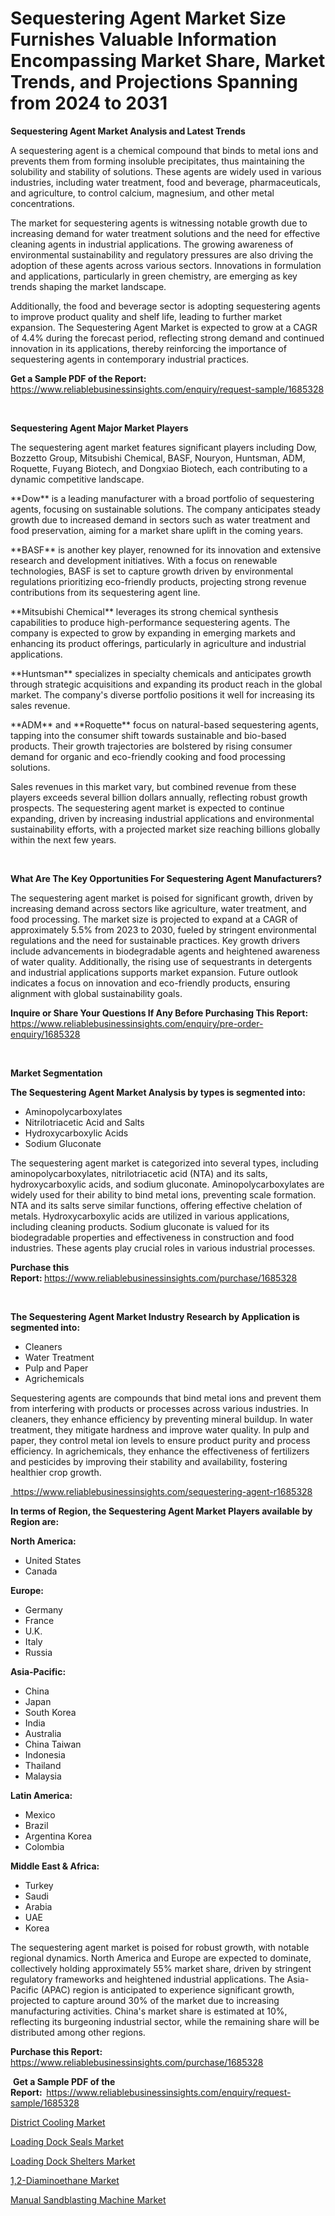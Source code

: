 <p><h1>Sequestering Agent Market Size Furnishes Valuable Information Encompassing Market Share, Market Trends, and Projections Spanning from 2024 to 2031</h1></p><p><strong>Sequestering Agent Market Analysis and Latest Trends</strong></p>
<p><p>A sequestering agent is a chemical compound that binds to metal ions and prevents them from forming insoluble precipitates, thus maintaining the solubility and stability of solutions. These agents are widely used in various industries, including water treatment, food and beverage, pharmaceuticals, and agriculture, to control calcium, magnesium, and other metal concentrations. </p><p>The market for sequestering agents is witnessing notable growth due to increasing demand for water treatment solutions and the need for effective cleaning agents in industrial applications. The growing awareness of environmental sustainability and regulatory pressures are also driving the adoption of these agents across various sectors. Innovations in formulation and applications, particularly in green chemistry, are emerging as key trends shaping the market landscape.</p><p>Additionally, the food and beverage sector is adopting sequestering agents to improve product quality and shelf life, leading to further market expansion. The Sequestering Agent Market is expected to grow at a CAGR of 4.4% during the forecast period, reflecting strong demand and continued innovation in its applications, thereby reinforcing the importance of sequestering agents in contemporary industrial practices.</p></p>
<p><strong>Get a Sample PDF of the Report:&nbsp;</strong> <a href="https://www.reliablebusinessinsights.com/enquiry/request-sample/1685328?utm_campaign=41&utm_medium=2&utm_source=Github&utm_content=ia&utm_term=16102024&utm_id=sequestering-agent">https://www.reliablebusinessinsights.com/enquiry/request-sample/1685328</a></p>
<p>&nbsp;</p>
<p><strong>Sequestering Agent Major Market Players</strong></p>
<p><p>The sequestering agent market features significant players including Dow, Bozzetto Group, Mitsubishi Chemical, BASF, Nouryon, Huntsman, ADM, Roquette, Fuyang Biotech, and Dongxiao Biotech, each contributing to a dynamic competitive landscape.</p><p>**Dow** is a leading manufacturer with a broad portfolio of sequestering agents, focusing on sustainable solutions. The company anticipates steady growth due to increased demand in sectors such as water treatment and food preservation, aiming for a market share uplift in the coming years.</p><p>**BASF** is another key player, renowned for its innovation and extensive research and development initiatives. With a focus on renewable technologies, BASF is set to capture growth driven by environmental regulations prioritizing eco-friendly products, projecting strong revenue contributions from its sequestering agent line.</p><p>**Mitsubishi Chemical** leverages its strong chemical synthesis capabilities to produce high-performance sequestering agents. The company is expected to grow by expanding in emerging markets and enhancing its product offerings, particularly in agriculture and industrial applications.</p><p>**Huntsman** specializes in specialty chemicals and anticipates growth through strategic acquisitions and expanding its product reach in the global market. The company's diverse portfolio positions it well for increasing its sales revenue.</p><p>**ADM** and **Roquette** focus on natural-based sequestering agents, tapping into the consumer shift towards sustainable and bio-based products. Their growth trajectories are bolstered by rising consumer demand for organic and eco-friendly cooking and food processing solutions.</p><p>Sales revenues in this market vary, but combined revenue from these players exceeds several billion dollars annually, reflecting robust growth prospects. The sequestering agent market is expected to continue expanding, driven by increasing industrial applications and environmental sustainability efforts, with a projected market size reaching billions globally within the next few years.</p></p>
<p>&nbsp;</p>
<p><strong>What Are The Key Opportunities For Sequestering Agent Manufacturers?</strong></p>
<p><p>The sequestering agent market is poised for significant growth, driven by increasing demand across sectors like agriculture, water treatment, and food processing. The market size is projected to expand at a CAGR of approximately 5.5% from 2023 to 2030, fueled by stringent environmental regulations and the need for sustainable practices. Key growth drivers include advancements in biodegradable agents and heightened awareness of water quality. Additionally, the rising use of sequestrants in detergents and industrial applications supports market expansion. Future outlook indicates a focus on innovation and eco-friendly products, ensuring alignment with global sustainability goals.</p></p>
<p><strong>Inquire or Share Your Questions If Any Before Purchasing This Report:</strong> <a href="https://www.reliablebusinessinsights.com/enquiry/pre-order-enquiry/1685328?utm_campaign=41&utm_medium=2&utm_source=Github&utm_content=ia&utm_term=16102024&utm_id=sequestering-agent">https://www.reliablebusinessinsights.com/enquiry/pre-order-enquiry/1685328</a></p>
<p>&nbsp;</p>
<p><strong>Market Segmentation</strong></p>
<p><strong>The Sequestering Agent Market Analysis by types is segmented into:</strong></p>
<p><ul><li>Aminopolycarboxylates</li><li>Nitrilotriacetic Acid and Salts</li><li>Hydroxycarboxylic Acids</li><li>Sodium Gluconate</li></ul></p>
<p><p>The sequestering agent market is categorized into several types, including aminopolycarboxylates, nitrilotriacetic acid (NTA) and its salts, hydroxycarboxylic acids, and sodium gluconate. Aminopolycarboxylates are widely used for their ability to bind metal ions, preventing scale formation. NTA and its salts serve similar functions, offering effective chelation of metals. Hydroxycarboxylic acids are utilized in various applications, including cleaning products. Sodium gluconate is valued for its biodegradable properties and effectiveness in construction and food industries. These agents play crucial roles in various industrial processes.</p></p>
<p><strong>Purchase this Report:&nbsp;</strong><a href="https://www.reliablebusinessinsights.com/purchase/1685328?utm_campaign=41&utm_medium=2&utm_source=Github&utm_content=ia&utm_term=16102024&utm_id=sequestering-agent">https://www.reliablebusinessinsights.com/purchase/1685328</a></p>
<p>&nbsp;</p>
<p><strong>The Sequestering Agent Market Industry Research by Application is segmented into:</strong></p>
<p><ul><li>Cleaners</li><li>Water Treatment</li><li>Pulp and Paper</li><li>Agrichemicals</li></ul></p>
<p><p>Sequestering agents are compounds that bind metal ions and prevent them from interfering with products or processes across various industries. In cleaners, they enhance efficiency by preventing mineral buildup. In water treatment, they mitigate hardness and improve water quality. In pulp and paper, they control metal ion levels to ensure product purity and process efficiency. In agrichemicals, they enhance the effectiveness of fertilizers and pesticides by improving their stability and availability, fostering healthier crop growth.</p></p>
<p><a href="https://www.reliablebusinessinsights.com/sequestering-agent-r1685328?utm_campaign=41&utm_medium=2&utm_source=Github&utm_content=ia&utm_term=16102024&utm_id=sequestering-agent">&nbsp;https://www.reliablebusinessinsights.com/sequestering-agent-r1685328</a></p>
<p><strong>In terms of Region, the Sequestering Agent Market Players available by Region are:</strong></p>
<p>
    <p> <strong> North America: </strong>
        <ul>
            <li>United States</li>
            <li>Canada</li>
        </ul>
        </p> 
    <p> <strong> Europe: </strong>
        <ul>
            <li>Germany</li>
            <li>France</li>
            <li>U.K.</li>
            <li>Italy</li>
            <li>Russia</li>
        </ul>
        </p> 
    <p> <strong> Asia-Pacific: </strong>
        <ul>
            <li>China</li>
            <li>Japan</li>
            <li>South Korea</li>
            <li>India</li>
            <li>Australia</li>
            <li>China Taiwan</li>
            <li>Indonesia</li>
            <li>Thailand</li>
            <li>Malaysia</li>
        </ul>
        </p> 
    <p> <strong> Latin America: </strong>
        <ul>
            <li>Mexico</li>
            <li>Brazil</li>
            <li>Argentina Korea</li>
            <li>Colombia</li>
        </ul>
        </p> 
    <p> <strong> Middle East & Africa: </strong>
        <ul>
            <li>Turkey</li>
            <li>Saudi</li>
            <li>Arabia</li>
            <li>UAE</li>
            <li>Korea</li>
        </ul>
    </p>
    </p>
<p><p>The sequestering agent market is poised for robust growth, with notable regional dynamics. North America and Europe are expected to dominate, collectively holding approximately 55% market share, driven by stringent regulatory frameworks and heightened industrial applications. The Asia-Pacific (APAC) region is anticipated to experience significant growth, projected to capture around 30% of the market due to increasing manufacturing activities. China's market share is estimated at 10%, reflecting its burgeoning industrial sector, while the remaining share will be distributed among other regions.</p></p>
<p><strong>Purchase this Report: </strong><a href="https://www.reliablebusinessinsights.com/purchase/1685328?utm_campaign=41&utm_medium=2&utm_source=Github&utm_content=ia&utm_term=16102024&utm_id=sequestering-agent">https://www.reliablebusinessinsights.com/purchase/1685328</a></p>
<p>&nbsp;<strong>Get a Sample PDF of the Report:&nbsp;&nbsp;</strong><a href="https://www.reliablebusinessinsights.com/enquiry/request-sample/1685328?utm_campaign=41&utm_medium=2&utm_source=Github&utm_content=ia&utm_term=16102024&utm_id=sequestering-agent">https://www.reliablebusinessinsights.com/enquiry/request-sample/1685328</a></p>
<p><strong></strong></p>
<p><p><a href="https://issuu.com/reportprime-2/docs/district-cooling-market-size-2030.p_e4d2c328ea14c9?utm_campaign=41&utm_medium=2&utm_source=Github&utm_content=ia&utm_term=16102024&utm_id=sequestering-agent">District Cooling Market</a></p><p><a href="https://www.linkedin.com/pulse/global-loading-dock-seals-industry-analysis-share-growth-8nhlc?trk=public_post_embed_feed-article-content&utm_campaign=41&utm_medium=2&utm_source=Github&utm_content=ia&utm_term=16102024&utm_id=sequestering-agent">Loading Dock Seals Market</a></p><p><a href="https://www.linkedin.com/pulse/global-perspectives-loading-dock-shelters-market-trends-forecast-n7prc?trk=public_post_embed_feed-article-content&utm_campaign=41&utm_medium=2&utm_source=Github&utm_content=ia&utm_term=16102024&utm_id=sequestering-agent">Loading Dock Shelters Market</a></p><p><a href="https://github.com/nifongekclosebn1/Market-Research-Report-List-1/blob/main/12-diaminoethane-market.md?utm_campaign=41&utm_medium=2&utm_source=Github&utm_content=ia&utm_term=16102024&utm_id=sequestering-agent">1,2-Diaminoethane Market</a></p><p><a href="https://issuu.com/reportprime-2/docs/manual-sandblasting-machine-market-_5c6ae1f7de62ea?utm_campaign=41&utm_medium=2&utm_source=Github&utm_content=ia&utm_term=16102024&utm_id=sequestering-agent">Manual Sandblasting Machine Market</a></p></p>